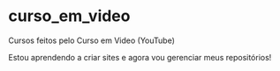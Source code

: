 # curso_em_video
 Cursos feitos pelo Curso em Video (YouTube)

Estou aprendendo a criar sites e agora vou gerenciar meus repositórios!